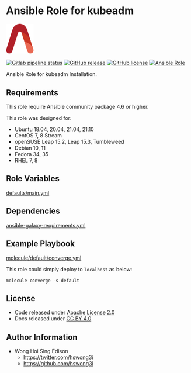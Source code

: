# Ansible Role for kubeadm

<img src="/alvistack.svg" width="75" alt="AlviStack">

[![Gitlab pipeline status](https://img.shields.io/gitlab/pipeline/alvistack/ansible-role-kube_kubeadm/master)](https://gitlab.com/alvistack/ansible-role-kube_kubeadm/-/pipelines)
[![GitHub release](https://img.shields.io/github/release/alvistack/ansible-role-kube_kubeadm.svg)](https://github.com/alvistack/ansible-role-kube_kubeadm/releases)
[![GitHub license](https://img.shields.io/github/license/alvistack/ansible-role-kube_kubeadm.svg)](https://github.com/alvistack/ansible-role-kube_kubeadm/blob/master/LICENSE)
[![Ansible Role](https://img.shields.io/badge/galaxy-alvistack.kube_kubeadm-blue.svg)](https://galaxy.ansible.com/alvistack/kube_kubeadm)

Ansible Role for kubeadm Installation.

## Requirements

This role require Ansible community package 4.6 or higher.

This role was designed for:

  - Ubuntu 18.04, 20.04, 21.04, 21.10
  - CentOS 7, 8 Stream
  - openSUSE Leap 15.2, Leap 15.3, Tumbleweed
  - Debian 10, 11
  - Fedora 34, 35
  - RHEL 7, 8

## Role Variables

[defaults/main.yml](defaults/main.yml)

## Dependencies

[ansible-galaxy-requirements.yml](ansible-galaxy-requirements.yml)

## Example Playbook

[molecule/default/converge.yml](molecule/default/converge.yml)

This role could simply deploy to `localhost` as below:

    molecule converge -s default

## License

  - Code released under [Apache License 2.0](LICENSE)
  - Docs released under [CC BY 4.0](http://creativecommons.org/licenses/by/4.0/)

## Author Information

  - Wong Hoi Sing Edison
      - <https://twitter.com/hswong3i>
      - <https://github.com/hswong3i>
